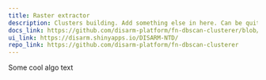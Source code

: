 ```yaml
---
title: Raster extractor
description: Clusters building. Add something else in here. Can be quite long, shoudl wrap. an be quite long, shoudl wrap. Clusters building. Add something else in here. Can be quite long, shoudl wrap. Clusters building. Add something else in here. Can be quite long, shoudl wrap. Clusterething else in here. Can be quite long, shoudl wrap. Clusters building. Add something else in here. Can be quite long, shoudl wrap.
docs_link: https://github.com/disarm-platform/fn-dbscan-clusterer/blob/master/SPECS.md
ui_link: https://disarm.shinyapps.io/DISARM-NTD/
repo_link: https://github.com/disarm-platform/fn-dbscan-clusterer
---
```


Some cool algo text